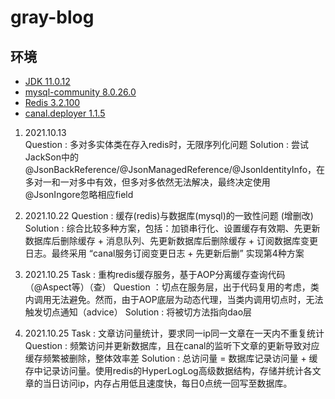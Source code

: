 # gray-blog

## 环境
- [JDK 11.0.12](https://www.oracle.com/java/technologies/downloads/#java11)
- [mysql-community 8.0.26.0](https://dev.mysql.com/downloads/windows/installer/8.0.html)
- [Redis 3.2.100](https://github.com/microsoftarchive/redis/releases)
- [canal.deployer 1.1.5](https://github.com/alibaba/canal/releases)

1. 2021.10.13  
Question : 多对多实体类在存入redis时，无限序列化问题
Solution : 尝试JackSon中的 @JsonBackReference/@JsonManagedReference/@JsonIdentityInfo，在多对一和一对多中有效，但多对多依然无法解决，最终决定使用     @JsonIngore忽略相应field

2. 2021.10.22
Question : 缓存(redis)与数据库(mysql)的一致性问题  (增删改)
Solution : 综合比较多种方案，包括：加锁串行化、设置缓存有效期、先更新数据库后删除缓存 + 消息队列、先更新数据库后删除缓存 + 订阅数据库变更日志。最终采用 “canal服务订阅变更日志 + 先更新后删” 实现第4种方案

3. 2021.10.25
Task     : 重构redis缓存服务，基于AOP分离缓存查询代码（@Aspect等）（查）
Question ：切点在服务层，出于代码复用的考虑，类内调用无法避免。然而，由于AOP底层为动态代理，当类内调用切点时，无法触发切点通知（advice）
Solution : 将被切方法指向dao层

4. 2021.10.25
Task     : 文章访问量统计，要求同一ip同一文章在一天内不重复统计
Question : 频繁访问并更新数据库，且在canal的监听下文章的更新导致对应缓存频繁被删除，整体效率差
Solution : 总访问量 = 数据库记录访问量 + 缓存中记录访问量。使用redis的HyperLogLog高级数据结构，存储并统计各文章的当日访问ip，内存占用低且速度快，每日0点统一回写至数据库。  